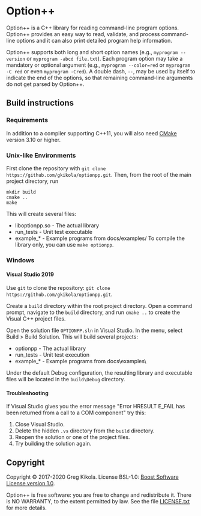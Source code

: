 # Option++

Option++ is a C++ library for reading command-line program
options. Option++ provides an easy way to read, validate, and process
command-line options and it can also print detailed program help
information.

Option++ supports both long and short option names (e.g., `myprogram
--version` or `myprogram -abcd file.txt`). Each program option may
take a mandatory or optional argument (e.g., `myprogram --color=red`
or `myprogram -C red` or even `myprogram -Cred`). A double dash, `--`,
may be used by itself to indicate the end of the options, so that
remaining command-line arguments do not get parsed by Option++.


## Build instructions

### Requirements

In addition to a compiler supporting C++11, you will also need
[CMake](https://cmake.org/) version 3.10 or higher.


### Unix-like Environments

First clone the repository with `git clone
https://github.com/gkikola/optionpp.git`. Then, from the root of the
main project directory, run
```
mkdir build
cmake ..
make
```
This will create several files:
* liboptionpp.so - The actual library
* run_tests - Unit test executable
* example_* - Example programs from docs/examples/
To compile the library only, you can use `make optionpp`.


### Windows

#### Visual Studio 2019

Use `git` to clone the repository:
`git clone https://github.com/gkikola/optionpp.git`.

Create a `build` directory within the root project directory. Open a
command prompt, navigate to the `build` directory, and run `cmake ..`
to create the Visual C++ project files.

Open the solution file `OPTIONPP.sln` in Visual Studio. In the menu,
select Build > Build Solution. This will build several projects:
* optionpp - The actual library
* run_tests - Unit test execution
* example_* - Example programs from docs\examples\

Under the default Debug configuration, the resulting library and
executable files will be located in the `build\Debug` directory.

#### Troubleshooting

If Visual Studio gives you the error message "Error HRESULT E_FAIL has
been returned from a call to a COM component" try this:
1. Close Visual Studio.
2. Delete the hidden `.vs` directory from the `build` directory.
3. Reopen the solution or one of the project files.
4. Try building the solution again.


## Copyright

Copyright &copy; 2017-2020 Greg Kikola. License BSL-1.0: [Boost
Software License version 1.0](https://www.boost.org/LICENSE_1_0.txt).

Option++ is free software: you are free to change and redistribute it.
There is NO WARRANTY, to the extent permitted by law. See the file
[LICENSE.txt](LICENSE.txt) for more details.
